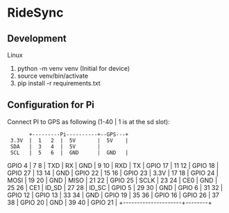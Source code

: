 # RideSync

## Development

Linux
1. python -m  venv venv (Initial for device)
2. source venv/bin/activate
3. pip install -r requirements.txt

## Configuration for Pi
Connect PI to GPS as following (1-40 | 1 is at the sd slot):

           +---------Pi----------+--GPS---+
     3.3V  |  1   2  |  5V       |  5V    | 
     SDA   |  3   4  |  5V       |
     SCL   |  5   6  |  GND      |  GND   |
 GPIO 4    |  7   8  |  TXD      |  RX    |
     GND   |  9  10  |  RXD      |  TX    |
 GPIO 17   | 11  12  |  GPIO 18  |
 GPIO 27   | 13  14  |  GND      |
 GPIO 22   | 15  16  |  GPIO 23  |
     3.3V  | 17  18  |  GPIO 24  |
 MOSI      | 19  20  |  GND      |
 MISO      | 21  22  |  GPIO 25  |
 SCLK      | 23  24  |  CE0      |
     GND   | 25  26  |  CE1      |
 ID_SD     | 27  28  |  ID_SC    |
 GPIO 5    | 29  30  |  GND      |
 GPIO 6    | 31  32  |  GPIO 12  |
 GPIO 13   | 33  34  |  GND      |
 GPIO 19   | 35  36  |  GPIO 16  |
 GPIO 26   | 37  38  |  GPIO 20  |
     GND   | 39  40  |  GPIO 21  |
           +---------------------+--------+